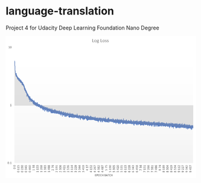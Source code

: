 # language-translation
Project 4 for Udacity Deep Learning Foundation Nano Degree

<img src="https://raw.githubusercontent.com/jg1141/language-translation/master/Capture.PNG">